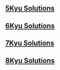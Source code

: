 ## [5Kyu Solutions](5kyu)

## [6Kyu Solutions](6kyu)

## [7Kyu Solutions](7kyu)

## [8Kyu Solutions](8kyu)